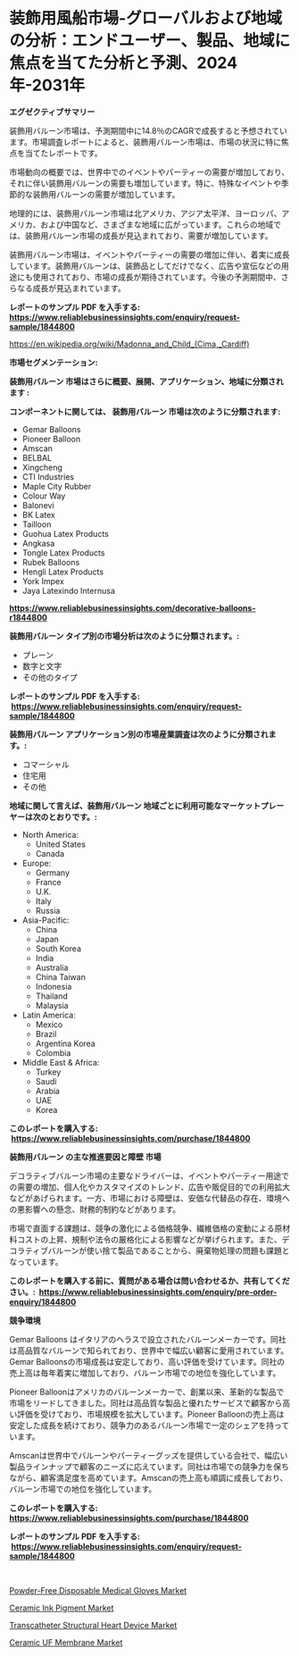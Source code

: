 <p><h1>装飾用風船市場-グローバルおよび地域の分析：エンドユーザー、製品、地域に焦点を当てた分析と予測、2024年-2031年</h1></p><p><strong>エグゼクティブサマリー</strong></p>
<p><p>装飾用バルーン市場は、予測期間中に14.8％のCAGRで成長すると予想されています。市場調査レポートによると、装飾用バルーン市場は、市場の状況に特に焦点を当てたレポートです。</p><p>市場動向の概要では、世界中でのイベントやパーティーの需要が増加しており、それに伴い装飾用バルーンの需要も増加しています。特に、特殊なイベントや季節的な装飾用バルーンの需要が増加しています。</p><p>地理的には、装飾用バルーン市場は北アメリカ、アジア太平洋、ヨーロッパ、アメリカ、および中国など、さまざまな地域に広がっています。これらの地域では、装飾用バルーン市場の成長が見込まれており、需要が増加しています。</p><p>装飾用バルーン市場は、イベントやパーティーの需要の増加に伴い、着実に成長しています。装飾用バルーンは、装飾品としてだけでなく、広告や宣伝などの用途にも使用されており、市場の成長が期待されています。今後の予測期間中、さらなる成長が見込まれています。</p></p>
<p><strong>レポートのサンプル PDF を入手する: <a href="https://www.reliablebusinessinsights.com/enquiry/request-sample/1844800">https://www.reliablebusinessinsights.com/enquiry/request-sample/1844800</a></strong></p>
<p><a href="https://en.wikipedia.org/wiki/Madonna_and_Child_(Cima,_Cardiff)">https://en.wikipedia.org/wiki/Madonna_and_Child_(Cima,_Cardiff)</a></p>
<p><strong>市場セグメンテーション:</strong></p>
<p><strong> 装飾用バルーン 市場はさらに概要、展開、アプリケーション、地域に分類されます :</strong></p>
<p><strong>コンポーネントに関しては、 装飾用バルーン 市場は次のように分類されます: &nbsp;</strong></p>
<p><ul><li>Gemar Balloons</li><li>Pioneer Balloon</li><li>Amscan</li><li>BELBAL</li><li>Xingcheng</li><li>CTI Industries</li><li>Maple City Rubber</li><li>Colour Way</li><li>Balonevi</li><li>BK Latex</li><li>Tailloon</li><li>Guohua Latex Products</li><li>Angkasa</li><li>Tongle Latex Products</li><li>Rubek Balloons</li><li>Hengli Latex Products</li><li>York Impex</li><li>Jaya Latexindo Internusa</li></ul></p>
<p><strong><a href="https://www.reliablebusinessinsights.com/decorative-balloons-r1844800">https://www.reliablebusinessinsights.com/decorative-balloons-r1844800</a></strong></p>
<p><strong> 装飾用バルーン タイプ別の市場分析は次のように分類されます。:</strong></p>
<p><ul><li>プレーン</li><li>数字と文字</li><li>その他のタイプ</li></ul></p>
<p><strong>レポートのサンプル PDF を入手する: &nbsp;<a href="https://www.reliablebusinessinsights.com/enquiry/request-sample/1844800">https://www.reliablebusinessinsights.com/enquiry/request-sample/1844800</a></strong></p>
<p><strong> 装飾用バルーン アプリケーション別の市場産業調査は次のように分類されます。:</strong></p>
<p><ul><li>コマーシャル</li><li>住宅用</li><li>その他</li></ul></p>
<p><strong>地域に関して言えば、装飾用バルーン 地域ごとに利用可能なマーケットプレーヤーは次のとおりです。:</strong></p>
<p><ul>
    <li>
        North America:
        <ul>
            <li>United States</li>
            <li>Canada</li>
        </ul>
    </li>
    <li>
        Europe:
        <ul>
            <li>Germany</li>
            <li>France</li>
            <li>U.K.</li>
            <li>Italy</li>
            <li>Russia</li>
        </ul>
    </li>
    <li>
        Asia-Pacific:
        <ul>
            <li>China</li>
            <li>Japan</li>
            <li>South Korea</li>
            <li>India</li>
            <li>Australia</li>
            <li>China Taiwan</li>
            <li>Indonesia</li>
            <li>Thailand</li>
            <li>Malaysia</li>
        </ul>
    </li>
    <li>
        Latin America:
        <ul>
            <li>Mexico</li>
            <li>Brazil</li>
            <li>Argentina Korea</li>
            <li>Colombia</li>
        </ul>
    </li>
    <li>
        Middle East & Africa:
        <ul>
            <li>Turkey</li>
            <li>Saudi</li>
            <li>Arabia</li>
            <li>UAE</li>
            <li>Korea</li>
        </ul>
    </li>
    </ul></p>
<p><strong>このレポートを購入する: &nbsp;<a href="https://www.reliablebusinessinsights.com/purchase/1844800">https://www.reliablebusinessinsights.com/purchase/1844800</a></strong></p>
<p><strong>装飾用バルーン の主な推進要因と障壁 市場</strong></p>
<p><p>デコラティブバルーン市場の主要なドライバーは、イベントやパーティー用途での需要の増加、個人化やカスタマイズのトレンド、広告や販促目的での利用拡大などがあげられます。一方、市場における障壁は、安価な代替品の存在、環境への悪影響への懸念、財務的制約などがあります。</p><p>市場で直面する課題は、競争の激化による価格競争、繊維価格の変動による原材料コストの上昇、規制や法令の厳格化による影響などが挙げられます。また、デコラティブバルーンが使い捨て製品であることから、廃棄物処理の問題も課題となっています。</p></p>
<p><strong>このレポートを購入する前に、質問がある場合は問い合わせるか、共有してください。:&nbsp; <a href="https://www.reliablebusinessinsights.com/enquiry/pre-order-enquiry/1844800">https://www.reliablebusinessinsights.com/enquiry/pre-order-enquiry/1844800</a></strong></p>
<p><strong>競争環境</strong></p>
<p><p>Gemar Balloons はイタリアのヘラスで設立されたバルーンメーカーです。同社は高品質なバルーンで知られており、世界中で幅広い顧客に愛用されています。Gemar Balloonsの市場成長は安定しており、高い評価を受けています。同社の売上高は毎年着実に増加しており、バルーン市場での地位を強化しています。</p><p>Pioneer Balloonはアメリカのバルーンメーカーで、創業以来、革新的な製品で市場をリードしてきました。同社は高品質な製品と優れたサービスで顧客から高い評価を受けており、市場規模を拡大しています。Pioneer Balloonの売上高は安定した成長を続けており、競争力のあるバルーン市場で一定のシェアを持っています。</p><p>Amscanは世界中でバルーンやパーティーグッズを提供している会社で、幅広い製品ラインナップで顧客のニーズに応えています。同社は市場での競争力を保ちながら、顧客満足度を高めています。Amscanの売上高も順調に成長しており、バルーン市場での地位を強化しています。</p></p>
<p><strong>このレポートを購入する: &nbsp; <a href="https://www.reliablebusinessinsights.com/purchase/1844800">https://www.reliablebusinessinsights.com/purchase/1844800</a></strong></p>
<p><strong>レポートのサンプル PDF を入手する: &nbsp;<a href="https://www.reliablebusinessinsights.com/enquiry/request-sample/1844800">https://www.reliablebusinessinsights.com/enquiry/request-sample/1844800</a></strong><strong></strong></p>
<p>&nbsp;</p>
<p><p><a href="https://github.com/DarrenSipes1990/Market-Research-Report-List-2/blob/main/powder-free-disposable-medical-gloves-market.md">Powder-Free Disposable Medical Gloves Market</a></p><p><a href="https://issuu.com/reportprime-2/docs/ceramic-ink-pigment-market-size-2030.pptx">Ceramic Ink Pigment Market</a></p><p><a href="https://github.com/Airanohannonzb68e5pb53oc1/Market-Research-Report-List-3/blob/main/transcatheter-structural-heart-device-market.md">Transcatheter Structural Heart Device Market</a></p><p><a href="https://www.linkedin.com/pulse/in-depth-analysis-global-ceramic-uf-membrane-market-scope-px5oe">Ceramic UF Membrane Market</a></p></p>
